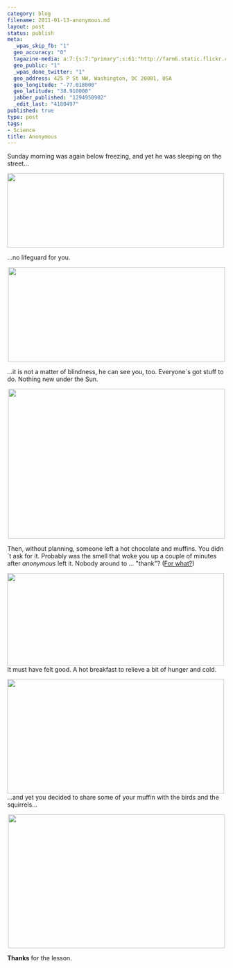 ```yaml
--- 
category: blog
filename: 2011-01-13-anonymous.md
layout: post
status: publish
meta: 
  _wpas_skip_fb: "1"
  geo_accuracy: "0"
  tagazine-media: a:7:{s:7:"primary";s:61:"http://farm6.static.flickr.com/5167/5352839620_cc2f09f0a2.jpg";s:6:"images";a:6:{s:61:"http://farm6.static.flickr.com/5086/5352837300_3aa0338173.jpg";a:6:{s:8:"file_url";s:61:"http://farm6.static.flickr.com/5086/5352837300_3aa0338173.jpg";s:5:"width";s:3:"500";s:6:"height";s:3:"171";s:4:"type";s:5:"image";s:4:"area";s:5:"85500";s:9:"file_path";s:0:"";}s:61:"http://farm6.static.flickr.com/5084/5352841464_3ba5a0e35f.jpg";a:6:{s:8:"file_url";s:61:"http://farm6.static.flickr.com/5084/5352841464_3ba5a0e35f.jpg";s:5:"width";s:3:"500";s:6:"height";s:3:"218";s:4:"type";s:5:"image";s:4:"area";s:6:"109000";s:9:"file_path";s:0:"";}s:61:"http://farm6.static.flickr.com/5167/5352839620_cc2f09f0a2.jpg";a:6:{s:8:"file_url";s:61:"http://farm6.static.flickr.com/5167/5352839620_cc2f09f0a2.jpg";s:5:"width";s:3:"500";s:6:"height";s:3:"345";s:4:"type";s:5:"image";s:4:"area";s:6:"172500";s:9:"file_path";s:0:"";}s:61:"http://farm6.static.flickr.com/5127/5352843512_852514d32a.jpg";a:6:{s:8:"file_url";s:61:"http://farm6.static.flickr.com/5127/5352843512_852514d32a.jpg";s:5:"width";s:3:"500";s:6:"height";s:3:"213";s:4:"type";s:5:"image";s:4:"area";s:6:"106500";s:9:"file_path";s:0:"";}s:61:"http://farm6.static.flickr.com/5241/5352845840_2a0c3885c4.jpg";a:6:{s:8:"file_url";s:61:"http://farm6.static.flickr.com/5241/5352845840_2a0c3885c4.jpg";s:5:"width";s:3:"500";s:6:"height";s:3:"263";s:4:"type";s:5:"image";s:4:"area";s:6:"131500";s:9:"file_path";s:0:"";}s:61:"http://farm6.static.flickr.com/5127/5352238633_08594ca53d.jpg";a:6:{s:8:"file_url";s:61:"http://farm6.static.flickr.com/5127/5352238633_08594ca53d.jpg";s:5:"width";s:3:"500";s:6:"height";s:3:"308";s:4:"type";s:5:"image";s:4:"area";s:6:"154000";s:9:"file_path";s:0:"";}}s:6:"videos";a:0:{}s:11:"image_count";s:1:"6";s:6:"author";s:7:"4180497";s:7:"blog_id";s:7:"8438084";s:9:"mod_stamp";s:19:"2011-01-13 20:39:38";}
  geo_public: "1"
  _wpas_done_twitter: "1"
  geo_address: 425 P St NW, Washington, DC 20001, USA
  geo_longitude: "-77.018000"
  geo_latitude: "38.910000"
  jabber_published: "1294950902"
  _edit_last: "4180497"
published: true
type: post
tags: 
- Science
title: Anonymous
---
```

<p style="text-align:left;">Sunday morning was again below freezing, and yet he was sleeping on the street...</p>
<p style="text-align:left;"><a title="Untitled by brunosan, on Flickr" href="http://www.flickr.com/photos/nasonurb/5352837300/"><img class="aligncenter" src="http://farm6.static.flickr.com/5086/5352837300_3aa0338173.jpg" alt="" width="500" height="171" /></a></p>
<!--more-->...no lifeguard for you.
<p style="text-align:center;"><a title="Untitled by brunosan, on Flickr" href="http://www.flickr.com/photos/nasonurb/5352841464/"><img class="aligncenter" src="http://farm6.static.flickr.com/5084/5352841464_3ba5a0e35f.jpg" alt="" width="500" height="218" /></a></p>
...it is not a matter of blindness, he can see you, too. Everyone´s got stuff to do. Nothing new under the Sun.
<p style="text-align:center;"><a title="Untitled by brunosan, on Flickr" href="http://www.flickr.com/photos/nasonurb/5352839620/"><img class="aligncenter" src="http://farm6.static.flickr.com/5167/5352839620_cc2f09f0a2.jpg" alt="" width="500" height="345" /></a></p>
<p style="text-align:left;">Then, without planning, someone left a hot chocolate and muffins. You didn´t ask for it. Probably was the smell that woke you up a couple of minutes after <em>anonymous</em> left it. Nobody around to ... "thank"? (<a href="http://en.wikipedia.org/wiki/The_Golden_Rule">For what?</a>)</p>
<p style="text-align:left;"><a title="Untitled by brunosan, on Flickr" href="http://www.flickr.com/photos/nasonurb/5352843512/"><img class="aligncenter" src="http://farm6.static.flickr.com/5127/5352843512_852514d32a.jpg" alt="" width="500" height="213" /></a>
It must have felt good. A hot breakfast to relieve a bit of hunger and cold.</p>
<p style="text-align:left;"><a title="Untitled by brunosan, on Flickr" href="http://www.flickr.com/photos/nasonurb/5352845840/"><img class="aligncenter" src="http://farm6.static.flickr.com/5241/5352845840_2a0c3885c4.jpg" alt="" width="500" height="263" /></a>
...and yet you decided to share some of your muffin with the birds and the squirrels...</p>
<p style="text-align:center;"><a title="Untitled by brunosan, on Flickr" href="http://www.flickr.com/photos/nasonurb/5352238633/"><img class="aligncenter" src="http://farm6.static.flickr.com/5127/5352238633_08594ca53d.jpg" alt="" width="500" height="308" /></a></p>
<strong>Thanks</strong> for the lesson.
